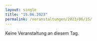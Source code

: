 ```yaml
---
layout: single
title: "15.06.2023"
permalink: /veranstaltungen/2023/06/15/
---
```


Keine Veranstaltung an diesem Tag.

